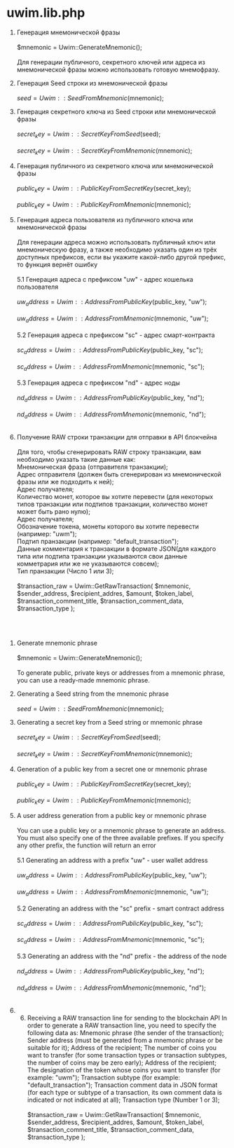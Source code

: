 # uwim.lib.php

1. Генерация мнемонической фразы<br><br>
$mnemonic = Uwim::GenerateMnemonic();<br><br>
Для генерации публичного, секретного ключей или адреса из мнемонической фразы можно использовать готовую мнемофразу.

2. Генерация Seed строки из мнемонической фразы<br><br>
$seed = Uwim::SeedFromMnemonic($mnemonic);

3. Генерация секретного ключа из Seed строки или мнемонической фразы<br><br>
$secret_key = Uwim::SecretKeyFromSeed($seed);<br><br>
$secret_key = Uwim::SecretKeyFromMnemonic($mnemonic);

4. Генерация публичного из секретного ключа или мнемонической фразы<br><br>
$public_key = Uwim::PublicKeyFromSecretKey($secret_key);<br><br>
$public_key = Uwim::PublicKeyFromMnemonic($mnemonic);
  
5. Генерация адреса пользователя из публичного ключа или мнемонической фразы<br><br>
Для генерации адреса можно использовать публичный ключ или мнемоническую фразу, а также необходимо указать один из трёх доступных префиксов, если вы укажите какой-либо другой префикс, то функция вернёт ошибку<br><br>
5.1 Генерация адреса с префиксом "uw" - адрес кошелька пользователя<br><br>
$uw_address = Uwim::AddressFromPublicKey($public_key, "uw");<br><br>
$uw_address = Uwim::AddressFromMnemonic($mnemonic, "uw");<br><br>
5.2 Генерация адреса с префиксом "sc" - адрес смарт-контракта<br><br>
$sc_address = Uwim::AddressFromPublicKey($public_key, "sc");<br><br>
$sc_address = Uwim::AddressFromMnemonic($mnemonic, "sc");<br><br>
5.3 Генерация адреса с префиксом "nd" - адрес ноды<br><br>
$nd_address = Uwim::AddressFromPublicKey($public_key, "nd");<br><br>
$nd_address = Uwim::AddressFromMnemonic($mnemonic, "nd");<br><br>

6. Получение RAW строки транзакции для отправки в API блокчейна<br><br>
Для того, чтобы сгенерировать RAW строку транзакции, вам необходимо указать такие данные как:<br>
Мнемоническая фраза (отправителя транзакции);<br>
Адрес отправителя (должен быть сгенерирован из мнемонической фразы или же подходить к ней);<br>
Адрес получателя;<br>
Количество монет, которое вы хотите перевести (для некоторых типов транзакции или подтипов транзакции, количество монет может быть рано нулю);<br>
Адрес получателя;<br>
Обозначение токена, монеты которого вы хотите перевести (например: "uwm");<br>
Подтип пранзакции (например: "default_transaction");<br>
Данные комментария к транзакции в формате JSON(для каждого типа или подтипа транзакции указываются свои данные комметрария или же не указываются совсем);<br>
Тип пранзакции (Число 1 или 3);<br><br>
$transaction_raw = Uwim::GetRawTransaction(
    $mnemonic,
    $sender_address,
    $recipient_addres,
    $amount,
    $token_label,
    $transaction_comment_title,
    $transaction_comment_data,
    $transaction_type
);

<br><br>
1. Generate mnemonic phrase<br><br>
$mnemonic = Uwim::GenerateMnemonic();<br><br>
To generate public, private keys or addresses from a mnemonic phrase, you can use a ready-made mnemonic phrase. 

2. Generating a Seed string from the mnemonic phrase <br><br>
$seed = Uwim::SeedFromMnemonic($mnemonic);

3. Generating a secret key from a Seed string or mnemonic phrase <br><br>
$secret_key = Uwim::SecretKeyFromSeed($seed);<br><br>
$secret_key = Uwim::SecretKeyFromMnemonic($mnemonic);

4. Generation of a public key from a secret one or mnemonic phrase <br><br>
$public_key = Uwim::PublicKeyFromSecretKey($secret_key);<br><br>
$public_key = Uwim::PublicKeyFromMnemonic($mnemonic);
  
5. A user address generation from a public key or mnemonic phrase<br><br>
You can use a public key or a mnemonic phrase to generate an address. You must also specify one of the three available prefixes. If you specify any other prefix, the function will return an error<br><br>
5.1 Generating an address with a prefix "uw" - user wallet address<br><br>
$uw_address = Uwim::AddressFromPublicKey($public_key, "uw");<br><br>
$uw_address = Uwim::AddressFromMnemonic($mnemonic, "uw");<br><br>
5.2 Generating an address with the "sc" prefix - smart contract address<br><br>
$sc_address = Uwim::AddressFromPublicKey($public_key, "sc");<br><br>
$sc_address = Uwim::AddressFromMnemonic($mnemonic, "sc");<br><br>
5.3 Generating an address with the "nd" prefix - the address of the node<br><br>
$nd_address = Uwim::AddressFromPublicKey($public_key, "nd");<br><br>
$nd_address = Uwim::AddressFromMnemonic($mnemonic, "nd");<br><br>

6. 6.	Receiving a RAW transaction line for sending to the blockchain API 
In order to generate a RAW transaction line, you need to specify the following data as: 
Mnemonic phrase (the sender of the transaction); 
Sender address (must be generated from a mnemonic phrase or be suitable for it); 
Address of the recipient; 
The number of coins you want to transfer (for some transaction types or transaction subtypes, the number of coins may be zero early); 
Address of the recipient; 
The designation of the token whose coins you want to transfer (for example: "uwm"); 
Transaction subtype (for example: "default_transaction"); 
Transaction comment data in JSON format (for each type or subtype of a transaction, its own comment data is indicated or not indicated at all); 
Transaction type (Number 1 or 3); <br><br>
$transaction_raw = Uwim::GetRawTransaction(
    $mnemonic,
    $sender_address,
    $recipient_addres,
    $amount,
    $token_label,
    $transaction_comment_title,
    $transaction_comment_data,
    $transaction_type
);
